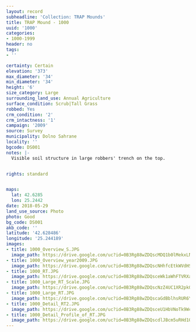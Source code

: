 ```yaml
---
layout: record
subheadline: 'Collection: TRAP Mounds'
title: TRAP Mound - 1000
uuid: '1000'
categories:
- 1000-1999
header: no
tags:
- ''

certainty: Certain
elevation: '373'
max_diameter: '34'
min_diameter: '34'
height: '6'
size_category: Large
surrounding_land_use: Annual Agriculture
surface_condition: Scrub|Tall Grass
robbed: Yes
crm_condition: '2'
crm_intactness: '1'
campaign: '2009'
source: Survey
municipality: Dolno Sahrane
locality: ''
bgcode: DS001
notes: |-
  Visible soil structure in large robbers' trench on the top.


rights: standard


maps:
  lat: 42.6285
  lon: 25.2442
date: 2018-05-29
land_use_source: Photo
photo: Good
bg_code: DS001
akb_code: ''
latitude: '42.628486'
longitude: '25.244189'
images:
- title: 1000_Overview_S.JPG
  image_path: https://drive.google.com/uc?id=0B3Rg88wZDQscMDQ1b0lMekxLN3c
- title: 1000_Overview_year2009.JPG
  image_path: https://drive.google.com/uc?id=0B3Rg88wZDQscNHhfcEtkWVdHSzA
- title: 1000_RT.JPG
  image_path: https://drive.google.com/uc?id=0B3Rg88wZDQsceWk1aWhFTVRXaDg
- title: 1000_Large_RT_Scale.JPG
  image_path: https://drive.google.com/uc?id=0B3Rg88wZDQscNzZ4UC1XR2pkQVE
- title: 1000_Large_RT.JPG
  image_path: https://drive.google.com/uc?id=0B3Rg88wZDQscaGdBblhsRUR6YXM
- title: 1000_Detail_RT2.JPG
  image_path: https://drive.google.com/uc?id=0B3Rg88wZDQsceU1HbVNoTk9WcVU
- title: 1000_Detail_Profile_of_RT.JPG
  image_path: https://drive.google.com/uc?id=0B3Rg88wZDQscdlJBcm5uRHd1OXc
---
```

